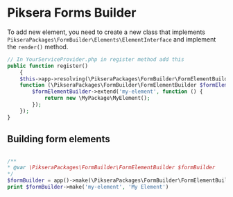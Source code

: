 # Piksera Forms Builder

 
To add new element, you need to create a new class that implements `PikseraPackages\FormBuilder\Elements\ElementInterface` and implement the `render()` method.

```php
// In YourServiceProvider.php in register method add this
public function register()
    {
    $this->app->resolving(\PikseraPackages\FormBuilder\FormElementBuilder::class, 
    function (\PikseraPackages\FormBuilder\FormElementBuilder $formElementBuilder) {
        $formElementBuilder->extend('my-element', function () {
            return new \MyPackage\MyElement();
        });
    });
}
```


## Building form elements

```php

/**
* @var \PikseraPackages\FormBuilder\FormElementBuilder $formBuilder
*/
$formBuilder = app()->make(\PikseraPackages\FormBuilder\FormElementBuilder::class);
print $formBuilder->make('my-element', 'My Element')
```
